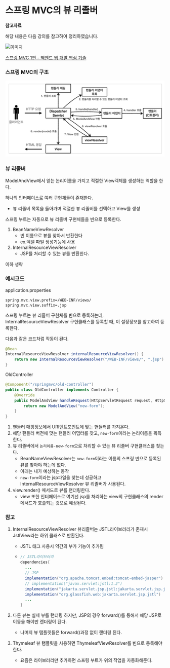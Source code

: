 # 스프링 MVC의 뷰 리졸버

**참고자료**

해당 내용은 다음 강의를 참고하여 정리하였습니다.

![이미지](https://cdn.inflearn.com/public/courses/326674/cover/4657d793-56a4-42f3-9d44-dc88d125a49e)

[스프링 MVC 1편 - 백엔드 웹 개발 핵심 기술](https://www.inflearn.com/course/%EC%8A%A4%ED%94%84%EB%A7%81-mvc-1/dashboard)





### 스프링 MVC의 구조

![image-20230829172255705](img/image-20230829172255705.png)



### 뷰 리졸버

ModelAndView에서 얻는 논리이름을 가지고 적절한 View객체를 생성하는 역할을 한다.

하나의 인터페이스로 여러 구현체들이 존재한다.

- 뷰 리졸버 목록을 돌아가며 적절한 뷰 리졸버를 선택하고 View를 생성



스프링 부트는 자동으로 뷰 리졸버 구현체들을 빈으로 등록한다.

1. BeanNameViewResolver
   - 빈 이름으로 뷰를 찾아서 반환한다
   - ex.엑셀 파일 생성기능에 사용
2. InternalResourceViewResolver
   - JSP를 처리할 수 있는 뷰를 반환한다.



이하 생략



### 예시코드

application.properties

```
spring.mvc.view.prefix=/WEB-INF/views/
spring.mvc.view.suffix=.jsp
```

스프링 부트는 뷰 리졸버 구현체를 빈으로 등록하는데, InternalResourceViewResolver 구현클래스를 등록할 때, 이 설정정보를 참고하여 등록한다.



다음과 같은 코드처럼 작동이 된다.

```java
@Bean
InternalResourceViewResolver internalResourceViewResolver() {
    return new InternalResourceViewResolver("/WEB-INF/views/", ".jsp")
} 
```





OldController

```java
@Component("/springmvc/old-controller")
public class OldController implements Controller {
    @Override
    public ModelAndView handleRequest(HttpServletRequest request, HttpServletResponse response) throws Exception {
        return new ModelAndView("new-form");
    }
}
```



1. 핸들러 매핑정보에서 URI엔트포인트에 맞는 핸들러를 가져온다.
2. 해당 핸들러 버전에 맞는 핸들러 어뎁터를 찾고, `new-form`이라는 논리이름을 획득한다.
3. 뷰 리졸버에서 `논리이름-new-form`으로 처리할 수 있는 뷰 리졸버 구현클래스를 첮는다.
   - BeanNameViewResolver는 `new-form`이라는 이름의 스프링 빈으로 등록된 뷰를 찾아야 하는데 없다.
   - 아래는 내가 예상하는 동작
   - `new-form`이라는 jsp파일을 찾는데 성공하고 InternalResourceViewResolver 뷰 리졸버가 사용된다.
4. view.render() 매서드로 뷰를 랜더링한다.
   - view 또한 인터페이스로 여기선 jsp를 처리하는 view의 구현클래스의 render 메서드가 호출되는 것으로 예상된다.



### 참고

1. InternalResourceViewResolver 뷰리졸버는 JSTL라이브러리가 존재시 JstlView라는 하위 클래스로 반환된다.
   - JSTL 태그 사용시 약간의 부가 기능이 추가됨
   
    - ```java
      // JSTL라이브러리
      dependencies{
      	...
      	// JSP
      	implementation("org.apache.tomcat.embed:tomcat-embed-jasper")
      	// implementation("javax.servlet:jstl:1.2")
      	implementation("jakarta.servlet.jsp.jstl:jakarta.servlet.jsp.jstl-api")
      	implementation("org.glassfish.web:jakarta.servlet.jsp.jstl")
      	...
      }
      ```
      



2. 다른 뷰는 실제 뷰를 랜더링 하지만, JSP의 경우 forward()를 통해서 해당 JSP로 이동을 해야만 랜더링이 된다.
   - 나머지 뷰 탬플릿들은 forward()과정 없이 랜더링 된다.



3. Thymeleaf 뷰 탬플릿을 사용하면 ThymeleafViewResolver를 빈으로 등록해야한다.
   - 요즘은 라이브러리만 추가하면 스프링 부트가 위의 작업을 자동화해준다.

